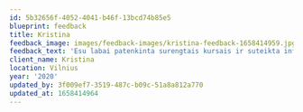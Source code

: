 ```yaml
---
id: 5b32656f-4052-4041-b46f-13bcd74b85e5
blueprint: feedback
title: Kristina
feedback_image: images/feedback-images/kristina-feedback-1658414959.jpg
feedback_text: 'Esu labai patenkinta surengtais kursais ir suteikta informacija. Ji yra naudinga tiek šios srities specialistams pasitobulinti savo žinias, tiek žmonėms savarankiškai kuriantiems savo svajonių namus🙂'
client_name: Kristina
location: Vilnius
year: '2020'
updated_by: 3f009ef7-3519-487c-b09c-51a8a812a770
updated_at: 1658414964
---
```

